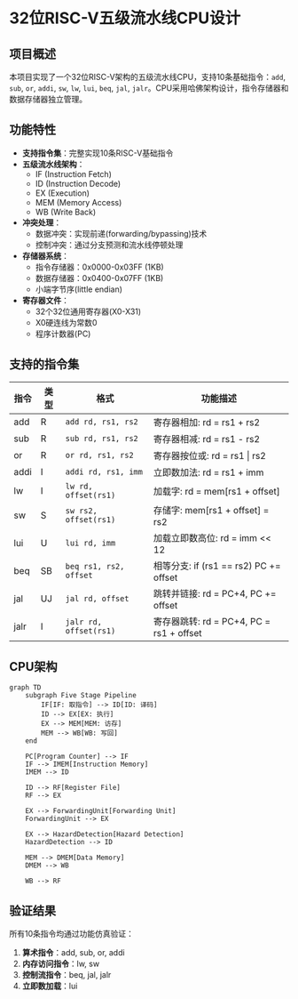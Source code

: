 # 32位RISC-V五级流水线CPU设计


## 项目概述

本项目实现了一个32位RISC-V架构的五级流水线CPU，支持10条基础指令：`add`, `sub`, `or`, `addi`, `sw`, `lw`, `lui`, `beq`, `jal`, `jalr`。CPU采用哈佛架构设计，指令存储器和数据存储器独立管理。

## 功能特性

- **支持指令集**：完整实现10条RISC-V基础指令
- **五级流水线架构**：
  - IF (Instruction Fetch)
  - ID (Instruction Decode)
  - EX (Execution)
  - MEM (Memory Access)
  - WB (Write Back)
- **冲突处理**：
  - 数据冲突：实现前递(forwarding/bypassing)技术
  - 控制冲突：通过分支预测和流水线停顿处理
- **存储器系统**：
  - 指令存储器：0x0000-0x03FF (1KB)
  - 数据存储器：0x0400-0x07FF (1KB)
  - 小端字节序(little endian)
- **寄存器文件**：
  - 32个32位通用寄存器(X0-X31)
  - X0硬连线为常数0
  - 程序计数器(PC)

## 支持的指令集

| 指令 | 类型 | 格式 | 功能描述 |
|------|------|------|-----------|
| add  | R    | `add rd, rs1, rs2` | 寄存器相加: rd = rs1 + rs2 |
| sub  | R    | `sub rd, rs1, rs2` | 寄存器相减: rd = rs1 - rs2 |
| or   | R    | `or rd, rs1, rs2`  | 寄存器按位或: rd = rs1 \| rs2 |
| addi | I    | `addi rd, rs1, imm`| 立即数加法: rd = rs1 + imm |
| lw   | I    | `lw rd, offset(rs1)` | 加载字: rd = mem[rs1 + offset] |
| sw   | S    | `sw rs2, offset(rs1)` | 存储字: mem[rs1 + offset] = rs2 |
| lui  | U    | `lui rd, imm` | 加载立即数高位: rd = imm << 12 |
| beq  | SB   | `beq rs1, rs2, offset` | 相等分支: if (rs1 == rs2) PC += offset |
| jal  | UJ   | `jal rd, offset` | 跳转并链接: rd = PC+4, PC += offset |
| jalr | I    | `jalr rd, offset(rs1)` | 寄存器跳转: rd = PC+4, PC = rs1 + offset |

## CPU架构

```mermaid
graph TD
    subgraph Five Stage Pipeline
        IF[IF: 取指令] --> ID[ID: 译码]
        ID --> EX[EX: 执行]
        EX --> MEM[MEM: 访存]
        MEM --> WB[WB: 写回]
    end
    
    PC[Program Counter] --> IF
    IF --> IMEM[Instruction Memory]
    IMEM --> ID
    
    ID --> RF[Register File]
    RF --> EX
    
    EX --> ForwardingUnit[Forwarding Unit]
    ForwardingUnit --> EX
    
    EX --> HazardDetection[Hazard Detection]
    HazardDetection --> ID
    
    MEM --> DMEM[Data Memory]
    DMEM --> WB
    
    WB --> RF
```

## 验证结果

所有10条指令均通过功能仿真验证：
1. **算术指令**：add, sub, or, addi
2. **内存访问指令**：lw, sw
3. **控制流指令**：beq, jal, jalr
4. **立即数加载**：lui

